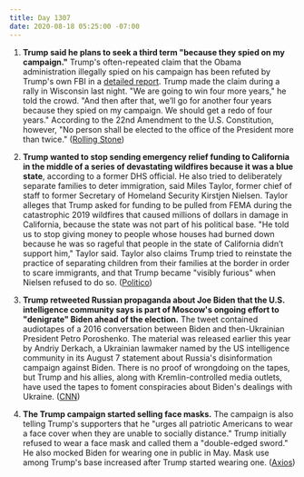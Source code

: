```yaml
---
title: Day 1307
date: 2020-08-18 05:25:00 -07:00
---
```


1. **Trump said he plans to seek a third term "because they spied on my campaign."** Trump's often-repeated claim that the Obama administration illegally spied on his campaign has been refuted by Trump's own FBI in a [detailed report](https://apnews.com/c6efe460414b401abb0e86f45099380f). Trump made the claim during a rally in Wisconsin last night. "We are going to win four more years," he told the crowd. "And then after that, we’ll go for another four years because they spied on my campaign. We should get a redo of four years." According to the 22nd Amendment to the U.S. Constitution, however, "No person shall be elected to the office of the President more than twice." ([Rolling Stone](https://www.rollingstone.com/politics/politics-news/trump-third-term-because-they-spied-on-him-1045743/))

2. **Trump wanted to stop sending emergency relief funding to California in the middle of a series of devastating wildfires because it was a blue state**, according to a former DHS official. He also tried to deliberately separate families to deter immigration, said Miles Taylor, former chief of staff to former Secretary of Homeland Security Kirstjen Nielsen. Taylor alleges that Trump asked for funding to be pulled from FEMA during the catastrophic 2019 wildfires that caused millions of dollars in damage in California, because the state was not part of his political base. "He told us to stop giving money to people whose houses had burned down because he was so rageful that people in the state of California didn’t support him," Taylor said. Taylor also claims Trump tried to reinstate the practice of separating children from their families at the border in order to scare immigrants, and that Trump became "visibly furious" when Nielsen refused to do so. ([Politico](https://www.politico.com/news/2020/08/17/trump-california-wildfire-money-397340))

3. **Trump retweeted Russian propaganda about Joe Biden that the U.S. intelligence community says is part of Moscow's ongoing effort to "denigrate" Biden ahead of the election.** The tweet contained audiotapes of a 2016 conversation between Biden and then-Ukrainian President Petro Poroshenko. The material was released earlier this year by Andriy Derkach, a Ukrainian lawmaker named by the US intelligence community in its August 7 statement about Russia's disinformation campaign against Biden. There is no proof of wrongdoing on the tapes, but Trump and his allies, along with Kremlin-controlled media outlets, have used the tapes to foment conspiracies about Biden's dealings with Ukraine. ([CNN](https://www.cnn.com/2020/08/17/politics/trump-retweets-known-russian-disinformation-biden-derkach/index.html))

4. **The Trump campaign started selling face masks.** The campaign is also telling Trump's supporters that he "urges all patriotic Americans to wear a face cover when they are unable to socially distance." Trump initially refused to wear a face mask and called them a "double-edged sword." He also mocked Biden for wearing one in public in May. Mask use among Trump's base increased after Trump started wearing one. ([Axios](https://www.axios.com/trump-campaign-2020-face-masks-b8bc4a17-b187-431b-aef6-d1777df2d36c.html))
